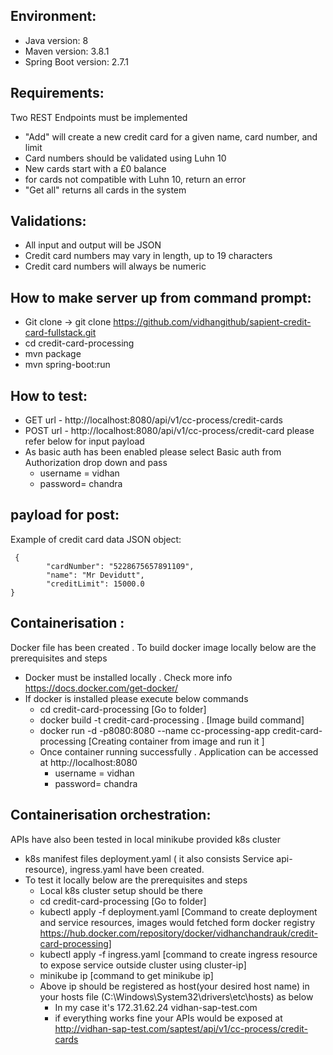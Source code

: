## Environment:
- Java version: 8
- Maven version: 3.8.1
- Spring Boot version: 2.7.1

## Requirements:
Two REST Endpoints must be implemented
-	"Add" will create a new credit card for a given name, card number, and limit
-	Card numbers should be validated using Luhn 10
-	New cards start with a £0 balance
-	for cards not compatible with Luhn 10, return an error
-	"Get all" returns all cards in the system

## Validations:
-	All input and output will be JSON
-	Credit card numbers may vary in length, up to 19 characters
-	Credit card numbers will always be numeric

## How to make server up  from command  prompt:
- Git clone -> git clone https://github.com/vidhangithub/sapient-credit-card-fullstack.git
- cd credit-card-processing
- mvn package
- mvn spring-boot:run

## How to test:
- GET url - http://localhost:8080/api/v1/cc-process/credit-cards
- POST url - http://localhost:8080/api/v1/cc-process/credit-card  please refer below for input payload
- As basic auth has been enabled please select Basic auth from Authorization drop down and pass
    - username = vidhan
    - password= chandra
## payload  for post:
Example of credit card data JSON object:
```
 {
        "cardNumber": "5228675657891109",
        "name": "Mr Devidutt",
        "creditLimit": 15000.0
}
```
## Containerisation :
Docker file has been created . To build docker image locally below are the prerequisites and steps
- Docker must be installed locally . Check more info https://docs.docker.com/get-docker/
- If docker is installed please execute below commands
  - cd credit-card-processing  [Go to folder]
  - docker build -t credit-card-processing .  [Image build command]
  - docker run -d -p8080:8080 --name cc-processing-app credit-card-processing [Creating container from image and run it ]
  - Once container running successfully . Application can be accessed at http://localhost:8080
    - username = vidhan
    - password= chandra

## Containerisation  orchestration:
APIs have also been tested in local minikube provided k8s cluster 
- k8s manifest files deployment.yaml ( it also consists Service api-resource), ingress.yaml have been created. 
- To test it locally below are the prerequisites and steps
  - Local k8s cluster setup should be there
  - cd credit-card-processing  [Go to folder]
  - kubectl apply -f deployment.yaml [Command to create deployment and service resources, images would fetched form docker registry https://hub.docker.com/repository/docker/vidhanchandrauk/credit-card-processing]
  - kubectl apply -f ingress.yaml [command to create ingress resource to expose service outside cluster using cluster-ip]
  - minikube ip [command to get minikube ip]
  - Above ip should be registered as host(your desired host name) in your hosts file (C:\Windows\System32\drivers\etc\hosts) as below 
    - In my case it's 172.31.62.24  vidhan-sap-test.com
    - if everything works fine your APIs would be exposed at http://vidhan-sap-test.com/saptest/api/v1/cc-process/credit-cards 